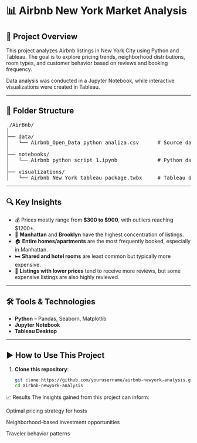 # 📊 Airbnb New York Market Analysis

## 📌 Project Overview
This project analyzes Airbnb listings in New York City using Python and Tableau. The goal is to explore pricing trends, neighborhood distributions, room types, and customer behavior based on reviews and booking frequency.

Data analysis was conducted in a Jupyter Notebook, while interactive visualizations were created in Tableau.

---

## 📁 Folder Structure


<pre> /AirBnb/
│
├── data/
│   └── Airbnb_Open_Data python analiza.csv      # Source dataset
│
├── notebooks/
│   └── Airbnb python script 1.ipynb             # Python data analysis
│
├── visualizations/
│   └── Airbnb New York tableau package.twbx     # Tableau dashboard </pre>   


---

## 🔍 Key Insights
- 💰 Prices mostly range from **$300 to $900**, with outliers reaching $1200+.
- 📍 **Manhattan** and **Brooklyn** have the highest concentration of listings.
- 🏠 **Entire homes/apartments** are the most frequently booked, especially in Manhattan.
- 🛏️ **Shared and hotel rooms** are least common but typically more expensive.
- 💬 **Listings with lower prices** tend to receive more reviews, but some expensive listings are also highly reviewed.

---

## 🛠 Tools & Technologies
- **Python** – Pandas, Seaborn, Matplotlib
- **Jupyter Notebook**
- **Tableau Desktop**

---

## ▶️ How to Use This Project

1. **Clone this repository**:
   ```bash
   git clone https://github.com/yourusername/airbnb-newyork-analysis.git
   cd airbnb-newyork-analysis


📈 Results
The insights gained from this project can inform:

Optimal pricing strategy for hosts

Neighborhood-based investment opportunities

Traveler behavior patterns
